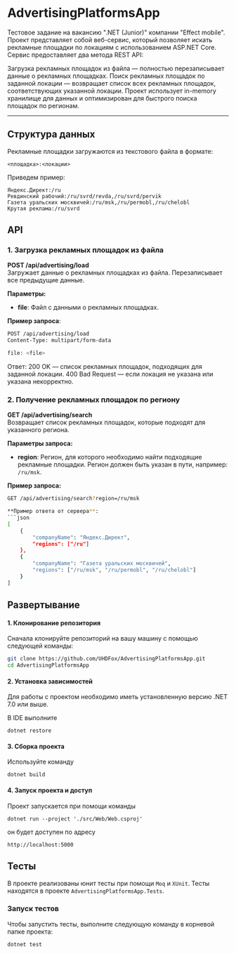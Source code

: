 # AdvertisingPlatformsApp


Тестовое задание на вакансию ".NET (Junior)" компании "Effect mobile". Проект представляет собой веб-сервис, который позволяет  искать рекламные площадки по локациям с использованием ASP.NET Core. Сервис предоставляет два метода REST API:

Загрузка рекламных площадок из файла — полностью перезаписывает данные о рекламных площадках.
Поиск рекламных площадок по заданной локации — возвращает список всех рекламных площадок, соответствующих указанной локации.
Проект использует in-memory хранилище для данных и оптимизирован для быстрого поиска площадок по регионам.

---

## Структура данных

Рекламные площадки загружаются из текстового файла в формате:

```
<площадка>:<локации>
```
Приведем пример:
```
Яндекс.Директ:/ru
Ревдинский рабочий:/ru/svrd/revda,/ru/svrd/pervik
Газета уральских москвичей:/ru/msk,/ru/permobl,/ru/chelobl
Крутая реклама:/ru/svrd
```
## API

### 1. Загрузка рекламных площадок из файла

**POST /api/advertising/load**  
Загружает данные о рекламных площадках из файла. Перезаписывает все предыдущие данные.

**Параметры:**
- **file**: Файл с данными о рекламных площадках.

**Пример запроса**:

```bash
POST /api/advertising/load
Content-Type: multipart/form-data

file: <file>
```

Ответ:
200 OK — список рекламных площадок, подходящих для заданной локации.
400 Bad Request — если локация не указана или указана некорректно.

### 2. Получение рекламных площадок по региону

**GET /api/advertising/search**  
Возвращает список рекламных площадок, которые подходят для указанного региона.

**Параметры запроса:**
- **region**: Регион, для которого необходимо найти подходящие рекламные площадки. Регион должен быть указан в пути, например: `/ru/msk`.

**Пример запроса:**

```bash
GET /api/advertising/search?region=/ru/msk

**Пример ответа от сервера**:
```json
[
    {
        "companyName": "Яндекс.Директ",
        "regions": ["/ru"]
    },
    {
        "companyName": "Газета уральских москвичей",
        "regions": ["/ru/msk", "/ru/permobl", "/ru/chelobl"]
    }
]
```

## Развертывание

#### 1. Клонирование репозитория

Сначала клонируйте репозиторий на вашу машину с помощью следующей команды:

```bash
git clone https://github.com/UHDFox/AdvertisingPlatformsApp.git
cd AdvertisingPlatformsApp
```

#### 2. Установка зависимостей
Для работы с проектом необходимо иметь установленную версию .NET 7.0 или выше.

В IDE выполните 
```
dotnet restore
```

#### 3. Сборка проекта

Используйте команду 
```
dotnet build
```

#### 4. Запуск проекта и доступ
Проект запускается при помощи команды
```
dotnet run --project './src/Web/Web.csproj'
```

он будет доступен по адресу
```curl
http://localhost:5000
```

## Тесты

В проекте реализованы юнит тесты при помощи `Moq` и `XUnit`.
Тесты находятся в проекте `AdvertisingPlatformsApp.Tests`.

### Запуск тестов

Чтобы запустить тесты, выполните следующую команду в корневой папке проекта:

```bash
dotnet test
```


